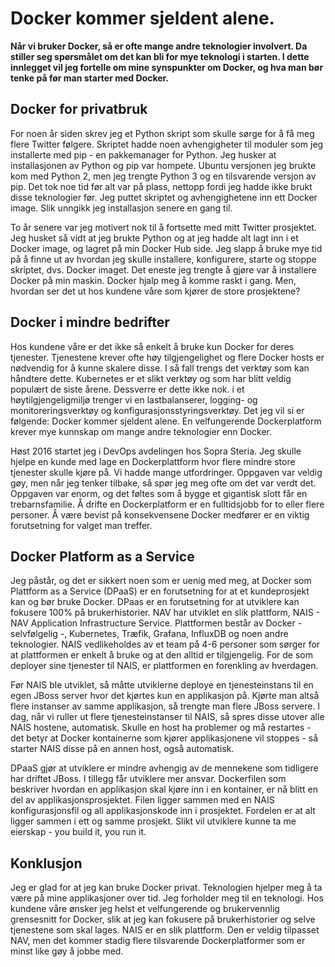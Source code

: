 ﻿# Docker kommer sjeldent alene.
**Når vi bruker Docker, så er ofte mange andre teknologier involvert. Da stiller seg spørsmålet om det kan bli for mye teknologi i starten. I dette innlegget vil jeg fortelle om mine synspunkter om Docker, og hva man bør tenke på før man starter med Docker.**  

## Docker for privatbruk 
For noen år siden skrev jeg et Python skript som skulle sørge for å få meg flere Twitter følgere. Skriptet hadde noen avhengigheter til moduler som jeg installerte med pip - en pakkemanager for Python. Jeg husker at installasjonen av Python og pip var hompete. Ubuntu versjonen jeg brukte kom med Python 2, men jeg trengte Python 3 og en tilsvarende versjon av pip. Det tok noe tid før alt var på plass, nettopp fordi jeg hadde ikke brukt disse teknologier før. Jeg puttet skriptet og avhengighetene inn ett Docker image. Slik unngikk jeg installasjon senere en gang til. 

To år senere var jeg motivert nok til å fortsette med mitt Twitter prosjektet. Jeg husket så vidt at jeg brukte Python og at jeg hadde alt lagt inn i et Docker image, og lagret på min Docker Hub side. Jeg slapp å bruke mye tid på å finne ut av hvordan jeg skulle installere, konfigurere, starte og stoppe skriptet, dvs. Docker imaget. Det eneste jeg trengte å gjøre var å installere Docker på min maskin. Docker hjalp meg å komme raskt i gang. Men, hvordan ser det ut hos kundene våre som kjører de store prosjektene?

## Docker i mindre bedrifter
Hos kundene våre er det ikke så enkelt å bruke kun Docker for deres tjenester. Tjenestene krever ofte høy tilgjengelighet og flere Docker hosts er nødvendig for å kunne skalere disse. I så fall trengs det verktøy som kan håndtere dette. Kubernetes er et slikt verktøy og som har blitt veldig populært de siste årene. Dessverre er dette ikke nok. i et høytilgjengeligmiljø trenger vi en lastbalanserer, logging- og monitoreringsverktøy og konfigurasjonsstyringsverktøy. Det jeg vil si er følgende: Docker kommer sjeldent alene. En velfungerende Dockerplatform krever mye kunnskap om mange andre teknologier enn Docker. 

Høst 2016 startet jeg i DevOps avdelingen hos Sopra Steria. Jeg skulle hjelpe en kunde med lage en Dockerplattform hvor flere mindre store tjenester skulle kjøre på. Vi hadde mange utfordringer. Oppgaven var veldig gøy, men når jeg tenker tilbake, så spør jeg meg ofte om det var verdt det. Oppgaven var enorm, og det føltes som å bygge et gigantisk slott får en trebarnsfamilie. Å drifte en Dockerplatform er en fulltidsjobb for to eller flere personer. Å være bevist på konsekvensene Docker medfører er en viktig forutsetning for valget man treffer. 

## Docker Platform as a Service
Jeg påstår, og det er sikkert noen som er uenig med meg, at Docker som Plattform as a Service (DPaaS) er en forutsetning for at et kundeprosjekt kan og bør bruke Docker. DPaas er en forutsetning for at utviklere kan fokusere 100% på brukerhistorier. NAV har utviklet en slik plattform, NAIS - NAV Application Infrastructure Service. Plattformen består av Docker - selvfølgelig -, Kubernetes, Træfik, Grafana, InfluxDB og noen andre teknologier. NAIS vedlikeholdes av et team på 4-6 personer som sørger for at plattformen er enkelt å bruke og at den alltid er tilgjengelig. For de som deployer sine tjenester til NAIS, er plattformen en forenkling av hverdagen. 

Før NAIS ble utviklet, så måtte utviklerne deploye en tjenesteinstans til en egen JBoss server hvor det kjørtes kun en applikasjon på. Kjørte man altså flere instanser av samme applikasjon, så trengte man flere JBoss servere. I dag, når vi ruller ut flere tjenesteinstanser til NAIS, så spres disse utover alle NAIS hostene, automatisk. Skulle en host ha problemer og må restartes - det betyr at Docker kontainerne som kjører applikasjonene vil stoppes - så starter NAIS disse på en annen host, også automatisk. 

DPaaS gjør at utviklere er mindre avhengig av de mennekene som tidligere har driftet JBoss. I tillegg får utviklere mer ansvar. Dockerfilen som beskriver hvordan en applikasjon skal kjøre inn i en kontainer, er nå blitt en del av applikasjonsprosjektet. Filen ligger sammen med en NAIS konfigurasjonsfil og all applikasjonskode inn i prosjektet. Fordelen er at alt ligger sammen i ett og samme prosjekt. Slikt vil utviklere kunne ta me eierskap - you build it, you run it.

## Konklusjon
Jeg er glad for at jeg kan bruke Docker privat. Teknologien hjelper meg å ta være på mine applikasjoner over tid. Jeg forholder meg til en teknologi. Hos kundene våre ønsker jeg helst et velfungerende og brukervennlig grensesnitt for Docker, slik at jeg kan fokusere på brukerhistorier og selve tjenestene som skal lages. NAIS er en slik plattform. Den er veldig tilpasset NAV, men det kommer stadig flere tilsvarende Dockerplatformer som er minst like gøy å jobbe med.
